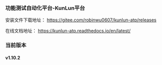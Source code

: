 ### 功能测试自动化平台-KunLun平台

安装文件下载地址： https://gitee.com/robinwu0607/kunlun-atp/releases

在线文档地址： https://kunlun-atp.readthedocs.io/en/latest/

### 当前版本
#### v1.10.2
